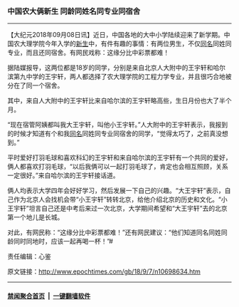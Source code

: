 ### 中国农大俩新生 同龄同姓名同专业同宿舍
------------------------

<p>【大纪元2018年09月08日讯】近日，中国各地的大中小学陆续迎来了新学期。中国农大理学院今年入学的<a href="http://www.epochtimes.com/gb/tag/%E6%96%B0%E7%94%9F.html">新生</a>中，有件有趣的事情：有两位男生，不仅<a href="http://www.epochtimes.com/gb/tag/%E5%90%8C%E5%90%8D.html">同名</a>同姓同专业，而且还同宿舍。有网民戏称：这缘分比中彩票都难！</p>
<p>据陆媒报导，这两位都是18岁的同学，分别是来自北京人大附中的王宇轩和哈尔滨第九中学的王宇轩，两人都选择了农大理学院的工程力学专业，并且很巧合地被分在了同一个宿舍。</p>
<p>其中，来自人大附中的王宇轩比来自哈尔滨的王宇轩略高些，生日月份也大了半个月。</p>
<p>“现在宿管阿姨都叫我大王宇轩，叫他小王宇轩。”人大附中的王宇轩表示，我报到的时候才知道有个和我<a href="http://www.epochtimes.com/gb/tag/%E5%90%8C%E5%90%8D.html">同名</a>同姓同专业同宿舍的同学，“觉得太巧了，之前真没想到。”</p>
<p>平时爱好打羽毛球和喜欢科幻的王宇轩和来自哈尔滨的王宇轩有一个共同的爱好，俩人都喜欢打羽毛球，“以后我俩可以一起打羽毛球了，肯定也会相互照顾，关系一定很好。”来自哈尔滨的王宇轩接话道。</p>
<p>俩人均表示大学四年会好好学习，然后发展一下自己的兴趣。“大王宇轩”表示，自己作为北京人会找机会带“小王宇轩”转转北京，给他介绍北京的历史和文化。“小王宇轩”坦言自己还是中考后来过一次北京，大学期间希望和“大王宇轩”去的北京第一个地儿是长城。</p>
<p>对此，有网民称：“这缘分比中彩票都难！”还有网民建议：“他们知道同名同姓同龄同时同地时，应该一起再喝一杯！”#</p>
<p>责任编辑：心鉴</p>

原文链接：http://www.epochtimes.com/gb/18/9/7/n10698634.htm


------------------------
#### [禁闻聚合首页](https://github.com/gfw-breaker/banned-news/blob/master/README.md) &nbsp;|&nbsp;  [一键翻墙软件](https://github.com/gfw-breaker/nogfw/blob/master/README.md)